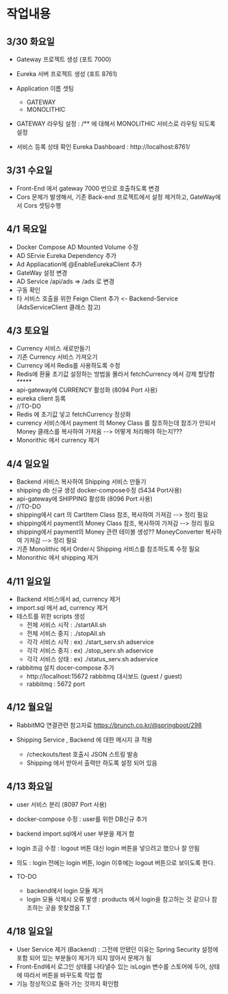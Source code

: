 작업내용
============
## 3/30 화요일 

- Gateway 프로젝트 생성 (포트 7000)
- Eureka 서버 프로젝트 생성 (포트 8761)
- Application 이름 셋팅
    - GATEWAY
    - MONOLITHIC

- GATEWAY 라우팅 설정 : /** 에 대해서 MONOLITHIC 서비스로 라우팅 되도록 설정
- 서비스 등록 상태 확인 Eureka Dashboard : http://localhost:8761/


## 3/31 수요일

- Front-End 에서 gateway 7000 번으로 호출하도록 변경 
- Cors 문제가 발생해서, 기존 Back-end 프로젝트에서 설정 제거하고, GateWay에서 Cors 셋팅수행 


## 4/1 목요일
- Docker Compose AD Mounted Volume 수정 
- AD SErvie Eureka Dependency 추가 
- Ad Appliacation에 @EnableEurekaClient 추가 
- GateWay 설정 변경  
- AD Service /api/ads => /ads 로 변경 
- 구동 확인
- 타 서비스 호출을 위한 Feign Client 추가 <- Backend-Service (AdsServiceClient 클래스 참고)

## 4/3 토요일
- Currency 서비스 새로만들기
- 기존 Currency 서비스 가져오기 
- Currency 에서 Redis를 사용하도록 수정
- Redis에 환율 초기값 설정하는 방법을 몰라서 fetchCurrency 에서 강제 할당함 *****
- api-gateway에 CURRENCY 활성화 (8094 Port 사용)
- eureka client 등록
- //TO-DO
- Redis 에 초기값 넣고 fetchCurrency 정상화
- currency 서비스에서 payment 의 Money Class 를 참조하는데 참조가 안되서 Money 클래스를 복사하여 가져옴
  --> 어떻게 처리해야 하는지???
- Monorithic 에서 currency 제거

## 4/4 일요일
- Backend 서비스 복사하여 Shipping 서비스 만들기
- shipping db 신규 생성 docker-compose수정 (5434 Port사용)
- api-gateway에 SHIPPING 활성화 (8096 Port 사용)
- //TO-DO
- shipping에서 cart 의 CartItem Class 참조, 복사하여 가져감 --> 정리 필요
- shipping에서 payment의 Money Class 참조, 복사하여 가져감 --> 정리 필요
- shipping에서 payment의 Money 관련 테이블 생성?? MoneyConverter 복사하여 가져감 --> 정리 필요
- 기존 Monolithic 에서 Order시 Shipping 서비스를 참조하도록 수정 필요
- Monorithic 에서 shipping 제거

## 4/11 일요일
- Backend 서비스에서 ad, currency 제거
- import.sql 에서 ad, currency 제거
- 테스트를 위한 scripts 생성
  * 전체 서비스 시작 : ./startAll.sh
  * 전체 서비스 중지 : ./stopAll.sh
  * 각각 서비스 시작 : ex) ./start_serv.sh adservice
  * 각각 서비스 중지 : ex) ./stop_serv.sh adservice
  * 각각 서비스 상태 : ex) ./status_serv.sh adservice
- rabbitmq 설치 docer-compose 추가
  * http://localhost:15672  rabbitmq 대시보드 (guest / guest)
  * rabbitmq : 5672 port 

## 4/12 월요일

- RabbitMQ 연결관련 참고자료 
https://brunch.co.kr/@springboot/298

- Shipping Service , Backend 에 대한 메시지 큐 적용 
  - /checkouts/test 호출시 JSON 스트링 발송 
  - Shipping 에서 받아서 출력만 하도록 설정 되어 있음

## 4/13 화요일

- user 서비스 분리 (8097 Port 사용)
- docker-compose 수정 : user를 위한 DB신규 추가
- backend import.sql에서 user 부분을 제거 함
- login 조금 수정 : logout 버튼 대신 login 버튼을 넣으려고 했으나 잘 안됨
- 의도 : login 전에는 login 버튼, login 이후에는 logout 버튼으로 보이도록 한다.

- TO-DO
  * backend에서 login 모듈 제거
  * login 모듈 삭제시 오류 발생 : products 에서 login을 참고하는 것 같으나 참조하는 곳을 못찾겠음 T.T
  
## 4/18 일요일

- User Service 제거 (Backend) : 그전에 안됐던 이유는 Spring Security 설정에 포함 되어 있는 부분들이 제거가 되지 않아서 문제가 됨
- Front-End에서 로그인 상태를 나타낼수 있는 isLogin 변수를 스토어에 두어, 상태에 따라서 버튼을 바꾸도록 작업 함
- 기능 정상적으로 돌아 가는 것까지 확인함